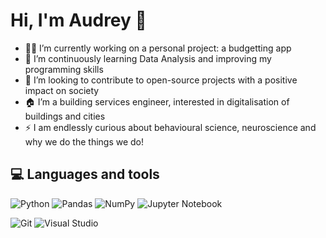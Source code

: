 # Hi, I'm Audrey 👋

- 👩‍💻 I’m currently working on a personal project: a budgetting app
- 🌱 I’m continuously learning Data Analysis and improving my programming skills
- 👯 I’m looking to contribute to open-source projects with a positive impact on society
- 🏠 I’m a building services engineer, interested in digitalisation of buildings and cities
- ⚡ I am endlessly curious about behavioural science, neuroscience and why we do the things we do!

## 💻 Languages and tools
![Python](https://img.shields.io/badge/python-3670A0?style=for-the-badge&logo=python&logoColor=ffdd54)
![Pandas](https://img.shields.io/badge/pandas-%23150458.svg?style=for-the-badge&logo=pandas&logoColor=white)
![NumPy](https://img.shields.io/badge/numpy-%23013243.svg?style=for-the-badge&logo=numpy&logoColor=white)
![Jupyter Notebook](https://img.shields.io/badge/jupyter-%23FA0F00.svg?style=for-the-badge&logo=jupyter&logoColor=white)

![Git](https://img.shields.io/badge/git-%23F05033.svg?style=for-the-badge&logo=git&logoColor=white)
![Visual Studio](https://img.shields.io/badge/VisualStudio-5C2D91.svg?style=for-the-badge&logo=visual-studio&logoColor=white)



